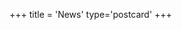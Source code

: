 +++
title = 'News'
type='postcard'
+++

<!-- <center>
  <div style="display: flex; justify-content: center; align-items: center; height: 70vh;">
    <p>Oh no there seems to be no news 🍪</p>
  </div>
</center> -->
